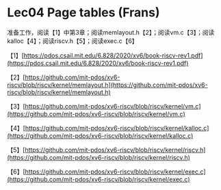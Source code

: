 # Lec04 Page tables \(Frans\)

准备工作，阅读【1】中第3章；阅读memlayout.h【2】；阅读vm.c【3】；阅读kalloc【4】；阅读riscv.h【5】；阅读exec.c【6】



【1】[https://pdos.csail.mit.edu/6.828/2020/xv6/book-riscv-rev1.pdf](https://pdos.csail.mit.edu/6.828/2020/xv6/book-riscv-rev1.pdf)

【2】[https://github.com/mit-pdos/xv6-riscv/blob/riscv/kernel/memlayout.h](https://github.com/mit-pdos/xv6-riscv/blob/riscv/kernel/memlayout.h)

【3】[https://github.com/mit-pdos/xv6-riscv/blob/riscv/kernel/vm.c](https://github.com/mit-pdos/xv6-riscv/blob/riscv/kernel/vm.c)

【4】[https://github.com/mit-pdos/xv6-riscv/blob/riscv/kernel/kalloc.c](https://github.com/mit-pdos/xv6-riscv/blob/riscv/kernel/kalloc.c)

【5】[https://github.com/mit-pdos/xv6-riscv/blob/riscv/kernel/riscv.h](https://github.com/mit-pdos/xv6-riscv/blob/riscv/kernel/riscv.h)

【6】[https://github.com/mit-pdos/xv6-riscv/blob/riscv/kernel/exec.c](https://github.com/mit-pdos/xv6-riscv/blob/riscv/kernel/exec.c)


